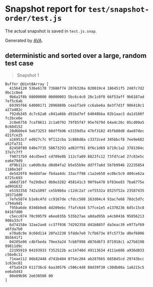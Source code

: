 # Snapshot report for `test/snapshot-order/test.js`

The actual snapshot is saved in `test.js.snap`.

Generated by [AVA](https://avajs.dev).

## deterministic and sorted over a large, random test case

> Snapshot 1

    Buffer @Uint8Array [
      41564120 536e6170 73686f74 2076320a 020019c4 186451f5 248fc7d2 9bc1c0e4
      9b6a1f8b 08000000 00000003 5bc6c4c0 20c1c0f0 66f53aff 9b6187ad 7ef5c6ab
      69395f66 64000171 2096889b cea1f1e9 cc6abe6a 8e3f7d1f 986418c1 a27a402c
      f92db345 dc7c62a0 c041a66b d91bd7ef 64048bba 02b1aac3 da1d160f fc2bce6e
      2c0e6758 7caf8611 2c1a0792 79f85f47 95e7679d 64a4c26c 05cd09a5 8c60d152
      20d660e4 5eb73253 60dffb96 e3159d5a 47bf3182 45fb80d8 dae87dec d21fce25
      a16953cf ed927c7c 9f112cba 1c886d8a c3372ce4 345bbcf8 7ee9e682 a52fa731
      82450f80 640e7f35 58673293 ad63ff91 8f6c1d69 b719c1a2 3781384c 37e7c7ff
      f90717b9 44cd5ee3 cd709e8b 112cfa09 8823fc12 73fd7cad 27c83e5c ea6e79d9
      df9b112c ca0d0c8a d8d04fa2 b5e55b9e dd7f7a6d 5b7b9946 22235854 1188e3d7
      de5d29f8 9edd4fae fbdaa4dc 33acff98 c1a2e650 ec0bc5c9 409ce62a 6725c693
      a66d716f fe29dbe3 0b0e3282 458141c3 90f9a478 bf83ee83 7ba6775e ad991632
      e5192358 742a1097 ce5b9b6a c12dc2a7 cef5532a 8525f52a 23587435 10371dd0
      7efe5874 b1e8c4fd cc9167de cfdcc508 163d04c4 93ac7e68 78dc5d7c c794a9d1
      f95ba6de 0346b0e8 4d209ebc ffafc6d4 57fce1e5 e1378236 6d5c15c8 0416fd00
      c5ecc074 70c995f9 e6ee835b 535b27ae a8dad95b a4cb0416 95856213 908a33cf
      6d74158e 32ae2ae8 cc37f936 7d292358 d41b885f da3eac39 e977af69 a6fda7b0
      e70a8c9e 8c60d114 20fe2230 5fdde7e0 7cfb673e 8fc5773e d0ef6006 8b5641f1
      04285e06 c4bfbeda 79ee3a24 7cb8f998 d876d6f3 071918c1 a27b8198 99811d9c
      22195919 04193933 f352522b ac14740d 49113634 4111e686 a936d033 c56e8c11
      71eae112 86b82448 d741b404 0754c204 ab2876b5 665845cd 29743bcc 1c63ec81
      4f5a5419 611736c6 6aa30576 c506c4d8 88d39f30 c30db08a 1a6215c5 ee6a5d43
      00e09b96 2e630500 00
    ]
